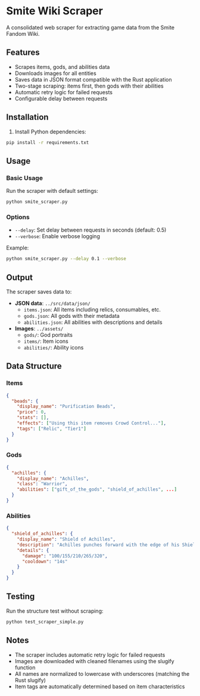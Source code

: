 # Smite Wiki Scraper

A consolidated web scraper for extracting game data from the Smite Fandom Wiki.

## Features

- Scrapes items, gods, and abilities data
- Downloads images for all entities
- Saves data in JSON format compatible with the Rust application
- Two-stage scraping: items first, then gods with their abilities
- Automatic retry logic for failed requests
- Configurable delay between requests

## Installation

1. Install Python dependencies:
```bash
pip install -r requirements.txt
```

## Usage

### Basic Usage

Run the scraper with default settings:
```bash
python smite_scraper.py
```

### Options

- `--delay`: Set delay between requests in seconds (default: 0.5)
- `--verbose`: Enable verbose logging

Example:
```bash
python smite_scraper.py --delay 0.1 --verbose
```

## Output

The scraper saves data to:
- **JSON data**: `../src/data/json/`
  - `items.json`: All items including relics, consumables, etc.
  - `gods.json`: All gods with their metadata
  - `abilities.json`: All abilities with descriptions and details
- **Images**: `../assets/`
  - `gods/`: God portraits
  - `items/`: Item icons
  - `abilities/`: Ability icons

## Data Structure

### Items
```json
{
  "beads": {
    "display_name": "Purification Beads",
    "price": 0,
    "stats": [],
    "effects": ["Using this item removes Crowd Control..."],
    "tags": ["Relic", "Tier1"]
  }
}
```

### Gods
```json
{
  "achilles": {
    "display_name": "Achilles",
    "class": "Warrior",
    "abilities": ["gift_of_the_gods", "shield_of_achilles", ...]
  }
}
```

### Abilities
```json
{
  "shield_of_achilles": {
    "display_name": "Shield of Achilles",
    "description": "Achilles punches forward with the edge of his Shield...",
    "details": {
      "damage": "100/155/210/265/320",
      "cooldown": "14s"
    }
  }
}
```

## Testing

Run the structure test without scraping:
```bash
python test_scraper_simple.py
```

## Notes

- The scraper includes automatic retry logic for failed requests
- Images are downloaded with cleaned filenames using the slugify function
- All names are normalized to lowercase with underscores (matching the Rust slugify)
- Item tags are automatically determined based on item characteristics